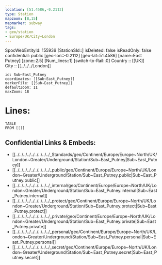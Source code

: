 ```yaml
---
location: [51.4586,-0.2112] 
type: Station 
mapzoom: [8,15] 
mapmarker: subway 
tags:
- geo/station
- Europe/UK/City~London
---
```

SpocWebEntityId: 155939
[StationSId::] 
isDeleted: false
isReadOnly: false
confidential: public
[geo-lon::-0.2112] 
[geo-lat::51.4586] 
[name::East Putney] 
[zone::2.5] 
[Num_lines::1] 
[switch-to-Rail::0] 
Country :: [[UK]]  
City :: [[../../../London]]  


```leaflet
id: Sub~East_Putney
coordinates: [[Sub~East_Putney]] 
markerFile: [[Sub~East_Putney]] 
defaultZoom: 11 
maxZoom: 18
```


# Lines: 
```dataview
TABLE 
FROM [[]] 
```

## Confidential Links & Embeds: 
- [[../../../../../../../../../_Standards/geo/Continent/Europe/Europe~North/UK/London~Greater/Underground/Station/Sub~East_Putney|Sub~East_Putney]] 
- [[../../../../../../../../../_public/geo/Continent/Europe/Europe~North/UK/London~Greater/Underground/Station/Sub~East_Putney.public|Sub~East_Putney.public]] 
- [[../../../../../../../../../_internal/geo/Continent/Europe/Europe~North/UK/London~Greater/Underground/Station/Sub~East_Putney.internal|Sub~East_Putney.internal]] 
- [[../../../../../../../../../_protect/geo/Continent/Europe/Europe~North/UK/London~Greater/Underground/Station/Sub~East_Putney.protect|Sub~East_Putney.protect]] 
- [[../../../../../../../../../_private/geo/Continent/Europe/Europe~North/UK/London~Greater/Underground/Station/Sub~East_Putney.private|Sub~East_Putney.private]] 
- [[../../../../../../../../../_personal/geo/Continent/Europe/Europe~North/UK/London~Greater/Underground/Station/Sub~East_Putney.personal|Sub~East_Putney.personal]] 
- [[../../../../../../../../../_secret/geo/Continent/Europe/Europe~North/UK/London~Greater/Underground/Station/Sub~East_Putney.secret|Sub~East_Putney.secret]] 
